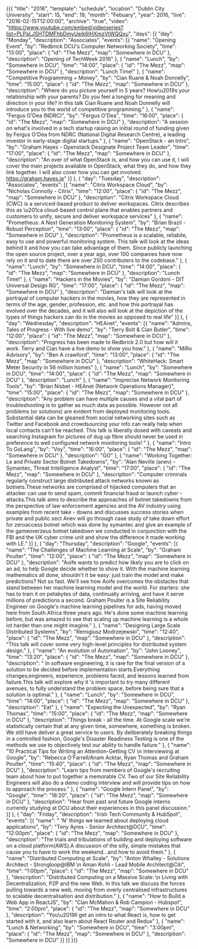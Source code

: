 {{{
  "title": "2016",
  "template": "schedule",
  "location": "Dublin City University",
  "start": 15,
  "end": 19,
  "month": "Febuary",
  "year": 2016,
  "live": "2016-02-15T12:00:00",
  "archive": "true",
  "video": "https://www.youtube.com/embed/videoseries?list=PLPaLJSHTDMFhbDmyUeik6IHXmzVtWQQxu",
  "days": [{
    "day": "Monday",
    "description": "Associates",
    "events": [{
      "name": "Opening Event",
      "by": "Redbrick DCU's Computer Networking Society",
      "time": "13:00",
      "place": {
        "id": "The Mezz",
        "map": "Somewhere in DCU"
      },
      "description": "Opening of TechWeek 2016"
    }, {
      "name": "Lunch",
      "by": "Somewhere in DCU",
      "time": "14:00",
      "place": {
        "id": "The Mezz",
        "map": "Somewhere in DCU"
      },
      "description": "Lunch Time!"
    }, {
      "name": "Competitive Programming = Money",
      "by": "Cian Ruane & Noah Donnelly",
      "time": "15:00",
      "place": {
        "id": "The Mezz",
        "map": "Somewhere in DCU"
      },
      "description": "Where do you picture yourself in 5 years? How\u2019s your relationship with your parents? Do you feel a longing for meaning and direction in your life? In this talk Cian Ruane and Noah Donnelly will introduce you to the world of competitive programming."
    }, {
      "name": "Fergus O'Dea (NDRC)",
      "by": "Fergus O'Dea",
      "time": "16:00",
      "place": {
        "id": "The Mezz",
        "map": "Somewhere in DCU"
      },
      "description": "A session on what's involved in a tech startup raising an initial round of funding given by Fergus O'Dea from NDRC (National Digital Research Centre), a leading investor in early-stage digital startups."
    }, {
      "name": "OpenStack - an Intro",
      "by": "Graham Hayes - Openstack Designate Project Team Leader",
      "time": "17:00",
      "place": {
        "id": "The Mezz",
        "map": "Somewhere in DCU"
      },
      "description": "An over of what OpenStack is, and how you can use it, I will cover the main projects available in OpenStack, what they do, and how they link together. I will also cover how you can get involved. https://graham.hayes.ie"
    }]
  }, {
    "day": "Tuesday",
    "description": "Associates",
    "events": [{
      "name": "Citrix Workspace Cloud",
      "by": "Nicholas Connolly - Citrix",
      "time": "12:00",
      "place": {
        "id": "The Mezz",
        "map": "Somewhere in DCU"
      },
      "description": "Citrix Workspace Cloud (CWC) is a serviced-based product to deliver workspaces. Citrix describes this as \u201ca cloud-based control plane that enables partners and customers to unify, secure and deliver workspace services"
    }, {
      "name": "Prometheus: A Next Generation Monitoring System",
      "by": "Brian Brazil - Robust Perception",
      "time": "13:00",
      "place": {
        "id": "The Mezz",
        "map": "Somewhere in DCU"
      },
      "description": "Prometheus is a scalable, reliabile, easy to use and powerful monitoring system. This talk will look at the ideas behind it and how you can take advantage of them. Since publicly launching the open source project, over a year ago, over 100 companies have now rely on it and to date there are over 250 contributers to the codebase."
    }, {
      "name": "Lunch",
      "by": "Somewhere in DCU",
      "time": "14:00",
      "place": {
        "id": "The Mezz",
        "map": "Somewhere in DCU"
      },
      "description": "Lunch Time!"
    }, {
      "name": "Hackers in the Movies",
      "by": "Damian Gordoni - DIT Universal Design RG",
      "time": "17:00",
      "place": {
        "id": "The Mezz",
        "map": "Somewhere in DCU"
      },
      "description": "Damian's talk will look at the portrayal of computer hackers in the movies, how they are represented in terms of the age, gender, profession, etc. and how this portrayal has evolved over the decades, and it will also will look at the depiction of the types of things hackers can do in the movies as opposed to real life"
    }]
  }, {
    "day": "Wednesday",
    "description": "HEAnet",
    "events": [{
      "name": "Admins, Tales of Progress - With live demo",
      "by": "Terry Bolt & Cian Butler",
      "time": "12:00",
      "place": {
        "id": "The Mezz",
        "map": "Somewhere in DCU"
      },
      "description": "Progress has been made to Redbrick 2.0 but how will it work. Terry and Cian have a live demo to show you how."
    }, {
      "name": "MiRo Advisory",
      "by": "Ben A crawford",
      "time": "13:00",
      "place": {
        "id": "The Mezz",
        "map": "Somewhere in DCU"
      },
      "description": "WhiteHack: Smart Meter Security in 56 million homes"
    }, {
      "name": "Lunch",
      "by": "Somewhere in DCU",
      "time": "14:00",
      "place": {
        "id": "The Mezz",
        "map": "Somewhere in DCU"
      },
      "description": "Lunch"
    }, {
      "name": "Imprecise Network Monitoring Tools",
      "by": "Brian Nisbet - HEAnet (Network Operations Manager)",
      "time": "15:00",
      "place": {
        "id": "The Mezz",
        "map": "Somewhere in DCU"
      },
      "description": "Any problem can have multiple causes and a vital part of troubleshooting is to gather as much data as possible. However not all problems (or solutions) are evident from deployed monitoring tools. Substantial data can be gleaned from social networking sites such as Twitter and Facebook and crowdsourcing your info can really help when local contacts can't be reached. This talk is liberally dosed with caveats and searching Instagram for pictures of dug up fibre should never be used in preference to well configured network monitoring tools! "
    }, {
      "name": "Intro To GoLang",
      "by": "Voy",
      "time": "16:00",
      "place": {
        "id": "The Mezz",
        "map": "Somewhere in DCU"
      },
      "description": "GO"
    }, {
      "name": "Working Together: Le and Private Sector Botnet Takedowns",
      "by": "Alan Neville (anev) - Symantec, Threat Intelligence Analyst",
      "time": "17:00",
      "place": {
        "id": "The Mezz",
        "map": "Somewhere in DCU"
      },
      "description": "Computer criminals regularly construct large distributed attack networks known as botnets.These networks are comprised of hijacked computers that an attacker can use to send spam, commit financial fraud or launch cyber - attacks.This talk aims to describe the approaches of botnet takedowns from the perspective of law enforcement agencies and the AV industry using examples from recent take - downs and discusses success stories when private and public sect Anev will go through case study of take down effort for zeroaccess botnet which was done by symantec and give an example of the gameoverzeus botnet takedown we conducted in conjunction with the FBI and the UK cyber crime unit and show the difference it made working with LE."
    }]
  }, {
    "day": "Thursday",
    "description": "Google",
    "events": [{
      "name": "The Challenges of Machine Learning at Scale",
      "by": "Graham Poulter",
      "time": "12:00",
      "place": {
        "id": "The Mezz",
        "map": "Somewhere in DCU"
      },
      "description": "Aoife wants to predict how likely you are to click on an ad, to help Google decide whether to show it. With the machine learning mathematics all done, shouldn't it be easy: just train the model and make predictions? Not so fast. We'll see how Aoife overcomes the obstacles that stand between her machine learning model and the world. For starters: she has to train it on petabytes of data, continually arriving, and have it serve millions of predictions a second. Graham Poulter is a Site Reliability Engineer on Google's machine learning pipelines for ads, having moved here from South Africa three years ago. He's done some machine learning before, but was amazed to see that scaling up machine learning is a whole lot harder than one might imagine."
    }, {
      "name": "Designing Large Scale Distributed Systems",
      "by": "Remigiusz Modrzejewski",
      "time": "12:40",
      "place": {
        "id": "The Mezz",
        "map": "Somewhere in DCU"
      },
      "description": "This talk will cover some very high-level principles for distributed system design."
    }, {
      "name": "An evolution of Automation",
      "by": "John Looney",
      "time": "13:20",
      "place": {
        "id": "The Mezz",
        "map": "Somewhere in DCU"
      },
      "description": " In software engineering, it is rare for the final version of a solution to be decided before implementation starts.Everything changes;engineers, experience, problems faced, and lessons learned from failure.This talk will explore why it 's important to try many different avenues, to fully understand the problem space, before being sure that a solution is optimal."
    }, {
      "name": "Lunch",
      "by": "Somewhere in DCU",
      "time": "14:00",
      "place": {
        "id": "The Mezz",
        "map": "Somewhere in DCU"
      },
      "description": "Eat"
    }, {
      "name": "Expecting the Unexpected",
      "by": "Ryan Thomas",
      "time": "15:00",
      "place": {
        "id": "The Mezz",
        "map": "Somewhere in DCU"
      },
      "description": "Things break - all the time. At Google scale we're statistically certain that at any given time, somewhere, something is broken. We still have deliver a great service to users. By deliberately breaking things in a controlled fashion, Google's Disaster Readiness Testing is one of the methods we use to objectively test our ability to handle failure."
    }, {
      "name": "10 Practical Tips for Writing an Attention-Getting CV \n Interviewing at Google",
      "by": "Rebecca O'Farrell/Anam Acktar, Ryan Thomas and Graham Poulter",
      "time": "15:40",
      "place": {
        "id": "The Mezz",
        "map": "Somewhere in DCU"
      },
      "description": "Learn tips from members of Google's recruiting team about how to put together a memorable CV. Two of our Site Reliability Engineers will also do a demo coding interview and will provide tips on how to approach the process."
    }, {
      "name": "Google Intern Panel",
      "by": "Google",
      "time": "16:20",
      "place": {
        "id": "The Mezz",
        "map": "Somewhere in DCU"
      },
      "description": "Hear from past and future Google interns currently studying at DCU about their experiences in this panel discussion."
    }]
  }, {
    "day": "Friday",
    "description": "Irish Tech Community & HubSpot",
    "events": [{
      "name": " 'N' things we learned about deploying cloud applications",
      "by": "Tony Ayres - Senior Architect@DCU",
      "time": "12:00pm",
      "place": {
        "id": "The Mezz",
        "map": "Somewhere in DCU"
      },
      "description": "The trials and tribulations of building and deploying software on a cloud platform(AWS).A discussion of the silly, simple mistakes that cause you to have to work the weekend...and how to avoid them."
    }, {
      "name": "Distributed Computing at Scale",
      "by": "Anton Whalley - Solutions Architect - Strongloop@IBM \n Aman Kohli - Lead Mobile Architect@Citi",
      "time": "1:00pm",
      "place": {
        "id": "The Mezz",
        "map": "Somewhere in DCU"
      },
      "description": "Distributed Computing on a Massive Scale: \n Living with Decentralization, P2P and the new Web. In this talk we discuss the forces pulling towards a new web, moving from overly centralised infrastructures to scalable decentralisation and distribution."
    }, {
      "name": "How to Build a Web App in ReactJS",
      "by": "Cian McMahon & Rob Campion - Hubspot",
      "time": "2:00pm",
      "place": {
        "id": "The Mezz",
        "map": "Somewhere in DCU"
      },
      "description": "You\u2019ll get an intro to what React is, how to get started with it, and also learn about React Router and Redux"
    }, {
      "name": "Lunch & Networking",
      "by": "Somewhere in DCU",
      "time": "3:00pm",
      "place": {
        "id": "The Mezz",
        "map": "Somewhere in DCU"
      },
      "description": "Somewhere in DCU"
    }]
  }]
}}}
